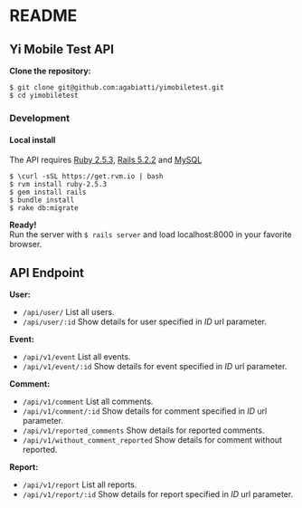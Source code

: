 # README
## Yi Mobile Test API

**Clone the repository:**  
```shell
$ git clone git@github.com:agabiatti/yimobiletest.git
$ cd yimobiletest
```
### Development  

#### Local install  
The API requires [Ruby 2.5.3](https://www.ruby-lang.org/pt/), [Rails 5.2.2](https://rubyonrails.org/) and [MySQL](https://www.mysql.com/)  
```shell
$ \curl -sSL https://get.rvm.io | bash
$ rvm install ruby-2.5.3
$ gem install rails
$ bundle install
$ rake db:migrate
```
**Ready!**  
Run the server with `$ rails server` and load localhost:8000 in your favorite browser.

## API Endpoint

**User:**  
  * `/api/user/` List all users.  
  * `/api/user/:id` Show details for user specified in _ID_ url parameter.  

**Event:**  
  * `/api/v1/event` List all events.  
  * `/api/v1/event/:id` Show details for event specified in _ID_ url parameter.  

**Comment:**  
  * `/api/v1/comment`  List all comments.  
  * `/api/v1/comment/:id`  Show details for comment specified in _ID_ url parameter.  
  * `/api/v1/reported_comments`  Show details for reported comments.
  * `/api/v1/without_comment_reported`  Show details for comment without reported.

**Report:**  
  * `/api/v1/report` List all reports.  
  * `/api/v1/report/:id` Show details for report specified in _ID_ url parameter.  